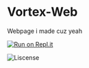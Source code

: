 # Vortex-Web

Webpage i made cuz yeah

[![Run on Repl.it](https://repl.it/badge/github/IzanLarumbe/Vortex-Web)](https://repl.it/github/IzanLarumbe/Vortex-Web)

![Liscense](https://img.shields.io/github/license/IzanLarumbe/Vortex-Web?color=red&label=Licencia%20de%20Vortex%20Coding&logo=Vortex%20Coding&logoColor=red&style=plastic)
